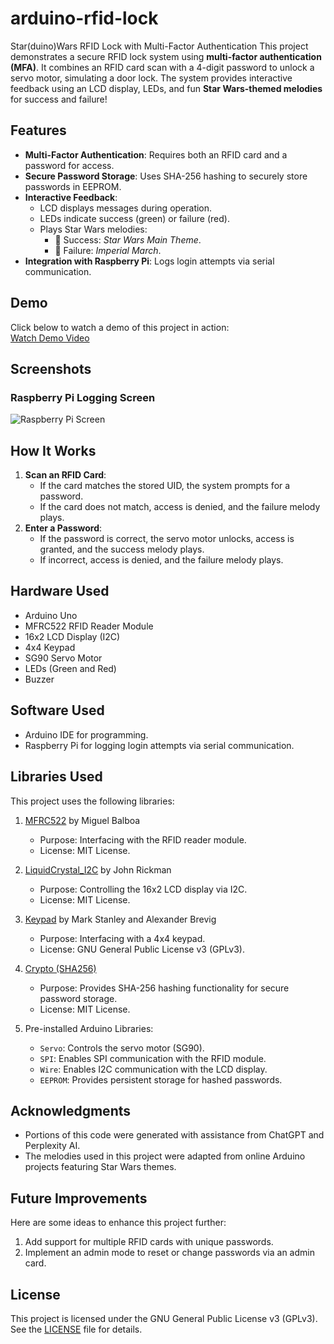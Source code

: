 # arduino-rfid-lock
Star(duino)Wars RFID Lock with Multi-Factor Authentication
This project demonstrates a secure RFID lock system using **multi-factor authentication (MFA)**. It combines an RFID card scan with a 4-digit password to unlock a servo motor, simulating a door lock. The system provides interactive feedback using an LCD display, LEDs, and fun **Star Wars-themed melodies** for success and failure!

## Features
- **Multi-Factor Authentication**: Requires both an RFID card and a password for access.
- **Secure Password Storage**: Uses SHA-256 hashing to securely store passwords in EEPROM.
- **Interactive Feedback**:
  - LCD displays messages during operation.
  - LEDs indicate success (green) or failure (red).
  - Plays Star Wars melodies:
    - 🎵 Success: *Star Wars Main Theme*.
    - 🎵 Failure: *Imperial March*.
- **Integration with Raspberry Pi**: Logs login attempts via serial communication.

## Demo
Click below to watch a demo of this project in action:  
[Watch Demo Video](https://drive.google.com/file/d/1FSMnjKZ0sPT7Wx7d6UZlmJyGW3ECMO5l/view?usp=sharing)

## Screenshots
### Raspberry Pi Logging Screen
![Raspberry Pi Screen](media/pi_screen.png)

## How It Works
1. **Scan an RFID Card**:
   - If the card matches the stored UID, the system prompts for a password.
   - If the card does not match, access is denied, and the failure melody plays.
2. **Enter a Password**:
   - If the password is correct, the servo motor unlocks, access is granted, and the success melody plays.
   - If incorrect, access is denied, and the failure melody plays.

## Hardware Used
- Arduino Uno
- MFRC522 RFID Reader Module
- 16x2 LCD Display (I2C)
- 4x4 Keypad
- SG90 Servo Motor
- LEDs (Green and Red)
- Buzzer

## Software Used
- Arduino IDE for programming.
- Raspberry Pi for logging login attempts via serial communication.

## Libraries Used
This project uses the following libraries:
1. [MFRC522](https://github.com/miguelbalboa/rfid) by Miguel Balboa  
   - Purpose: Interfacing with the RFID reader module.  
   - License: MIT License.

2. [LiquidCrystal_I2C](https://github.com/johnrickman/LiquidCrystal_I2C) by John Rickman  
   - Purpose: Controlling the 16x2 LCD display via I2C.  
   - License: MIT License.

3. [Keypad](https://playground.arduino.cc/Code/Keypad/) by Mark Stanley and Alexander Brevig  
   - Purpose: Interfacing with a 4x4 keypad.  
   - License: GNU General Public License v3 (GPLv3).

4. [Crypto (SHA256)](https://rweather.github.io/arduinolibs/crypto.html)  
   - Purpose: Provides SHA-256 hashing functionality for secure password storage.  
   - License: MIT License.

5. Pre-installed Arduino Libraries:
   - `Servo`: Controls the servo motor (SG90).  
   - `SPI`: Enables SPI communication with the RFID module.  
   - `Wire`: Enables I2C communication with the LCD display.  
   - `EEPROM`: Provides persistent storage for hashed passwords.

## Acknowledgments
- Portions of this code were generated with assistance from ChatGPT and Perplexity AI.
- The melodies used in this project were adapted from online Arduino projects featuring Star Wars themes.

## Future Improvements
Here are some ideas to enhance this project further:
1. Add support for multiple RFID cards with unique passwords.
2. Implement an admin mode to reset or change passwords via an admin card.

## License
This project is licensed under the GNU General Public License v3 (GPLv3).  
See the [LICENSE](LICENSE) file for details.
